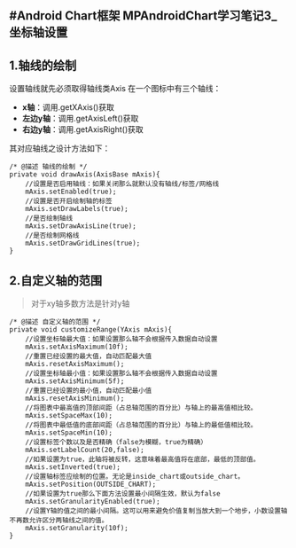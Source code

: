 #Android Chart框架 MPAndroidChart学习笔记3_坐标轴设置
---
## 1.轴线的绘制 ##
设置轴线就先必须取得轴线类Axis
在一个图标中有三个轴线：

- **x轴**：调用.getXAxis()获取
- **左边y轴**：调用.getAxisLeft()获取
- **右边y轴**：调用.getAxisRight()获取

其对应轴线之设计方法如下：

	/* @描述 轴线的绘制 */
    private void drawAxis(AxisBase mAxis){
        //设置是否启用轴线：如果关闭那么就默认没有轴线/标签/网格线
        mAxis.setEnabled(true);
        //设置是否开启绘制轴的标签
        mAxis.setDrawLabels(true);
        //是否绘制轴线
        mAxis.setDrawAxisLine(true);
        //是否绘制网格线
        mAxis.setDrawGridLines(true);
    }

## 2.自定义轴的范围 ##

>对于xy轴多数方法是针对y轴

	/* @描述 自定义轴的范围 */
    private void customizeRange(YAxis mAxis){
        //设置坐标轴最大值：如果设置那么轴不会根据传入数据自动设置
        mAxis.setAxisMaximum(10f);
        //重置已经设置的最大值，自动匹配最大值
        mAxis.resetAxisMaximum();
        //设置坐标轴最小值：如果设置那么轴不会根据传入数据自动设置
        mAxis.setAxisMinimum(5f);
        //重置已经设置的最小值，自动匹配最小值
        mAxis.resetAxisMinimum();
        //将图表中最高值的顶部间距（占总轴范围的百分比）与轴上的最高值相比较。
        mAxis.setSpaceMax(10);
        //将图表中最低值的底部间距（占总轴范围的百分比）与轴上的最低值相比较。
        mAxis.setSpaceMin(10);
        //设置标签个数以及是否精确（false为模糊，true为精确）
        mAxis.setLabelCount(20,false);
        //如果设置为true，此轴将被反转，这意味着最高值将在底部，最低的顶部值。
        mAxis.setInverted(true);
        //设置轴标签应绘制的位置。无论是inside_chart或outside_chart。
        mAxis.setPosition(OUTSIDE_CHART);
        //如果设置为true那么下面方法设置最小间隔生效，默认为false
        mAxis.setGranularityEnabled(true);
        //设置Y轴的值之间的最小间隔。这可以用来避免价值复制当放大到一个地步，小数设置轴不再数允许区分两轴线之间的值。
        mAxis.setGranularity(10f);
    }